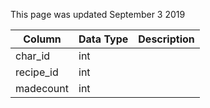 This page was updated September 3 2019

| Column    | Data Type | Description |
| --------- | --------- | ----------- |
| char_id   | int       |             |
| recipe_id | int       |             |
| madecount | int       |             |